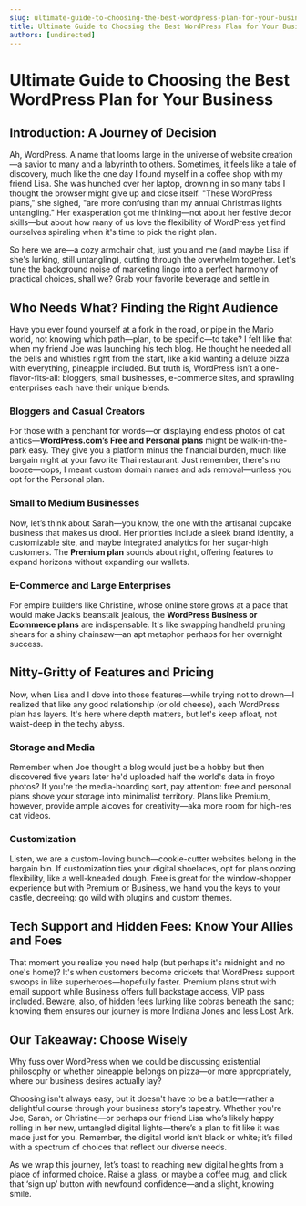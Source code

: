 ```yaml
---
slug: ultimate-guide-to-choosing-the-best-wordpress-plan-for-your-business
title: Ultimate Guide to Choosing the Best WordPress Plan for Your Business
authors: [undirected]
---
```



# Ultimate Guide to Choosing the Best WordPress Plan for Your Business

## Introduction: A Journey of Decision

Ah, WordPress. A name that looms large in the universe of website creation—a savior to many and a labyrinth to others. Sometimes, it feels like a tale of discovery, much like the one day I found myself in a coffee shop with my friend Lisa. She was hunched over her laptop, drowning in so many tabs I thought the browser might give up and close itself. "These WordPress plans," she sighed, "are more confusing than my annual Christmas lights untangling." Her exasperation got me thinking—not about her festive decor skills—but about how many of us love the flexibility of WordPress yet find ourselves spiraling when it's time to pick the right plan.

So here we are—a cozy armchair chat, just you and me (and maybe Lisa if she's lurking, still untangling), cutting through the overwhelm together. Let's tune the background noise of marketing lingo into a perfect harmony of practical choices, shall we? Grab your favorite beverage and settle in.

## Who Needs What? Finding the Right Audience

Have you ever found yourself at a fork in the road, or pipe in the Mario world, not knowing which path—plan, to be specific—to take? I felt like that when my friend Joe was launching his tech blog. He thought he needed all the bells and whistles right from the start, like a kid wanting a deluxe pizza with everything, pineapple included. But truth is, WordPress isn’t a one-flavor-fits-all: bloggers, small businesses, e-commerce sites, and sprawling enterprises each have their unique blends.

### Bloggers and Casual Creators

For those with a penchant for words—or displaying endless photos of cat antics—**WordPress.com’s Free and Personal plans** might be walk-in-the-park easy. They give you a platform minus the financial burden, much like bargain night at your favorite Thai restaurant. Just remember, there's no booze—oops, I meant custom domain names and ads removal—unless you opt for the Personal plan. 

### Small to Medium Businesses

Now, let’s think about Sarah—you know, the one with the artisanal cupcake business that makes us drool. Her priorities include a sleek brand identity, a customizable site, and maybe integrated analytics for her sugar-high customers. The **Premium plan** sounds about right, offering features to expand horizons without expanding our wallets.

### E-Commerce and Large Enterprises

For empire builders like Christine, whose online store grows at a pace that would make Jack’s beanstalk jealous, the **WordPress Business or Ecommerce plans** are indispensable. It's like swapping handheld pruning shears for a shiny chainsaw—an apt metaphor perhaps for her overnight success.

## Nitty-Gritty of Features and Pricing

Now, when Lisa and I dove into those features—while trying not to drown—I realized that like any good relationship (or old cheese), each WordPress plan has layers. It's here where depth matters, but let's keep afloat, not waist-deep in the techy abyss.

### Storage and Media

Remember when Joe thought a blog would just be a hobby but then discovered five years later he'd uploaded half the world's data in froyo photos? If you're the media-hoarding sort, pay attention: free and personal plans shove your storage into minimalist territory. Plans like Premium, however, provide ample alcoves for creativity—aka more room for high-res cat videos.

### Customization

Listen, we are a custom-loving bunch—cookie-cutter websites belong in the bargain bin. If customization ties your digital shoelaces, opt for plans oozing flexibility, like a well-kneaded dough. Free is great for the window-shopper experience but with Premium or Business, we hand you the keys to your castle, decreeing: go wild with plugins and custom themes.

## Tech Support and Hidden Fees: Know Your Allies and Foes

That moment you realize you need help (but perhaps it's midnight and no one's home)? It's when customers become crickets that WordPress support swoops in like superheroes—hopefully faster. Premium plans strut with email support while Business offers full backstage access, VIP pass included. Beware, also, of hidden fees lurking like cobras beneath the sand; knowing them ensures our journey is more Indiana Jones and less Lost Ark.

## Our Takeaway: Choose Wisely

Why fuss over WordPress when we could be discussing existential philosophy or whether pineapple belongs on pizza—or more appropriately, where our business desires actually lay?

Choosing isn't always easy, but it doesn't have to be a battle—rather a delightful course through your business story’s tapestry. Whether you're Joe, Sarah, or Christine—or perhaps our friend Lisa who’s likely happy rolling in her new, untangled digital lights—there’s a plan to fit like it was made just for you. Remember, the digital world isn’t black or white; it’s filled with a spectrum of choices that reflect our diverse needs.

As we wrap this journey, let’s toast to reaching new digital heights from a place of informed choice. Raise a glass, or maybe a coffee mug, and click that ‘sign up’ button with newfound confidence—and a slight, knowing smile.
```